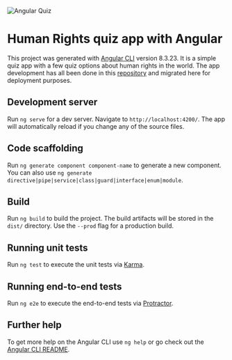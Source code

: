 ![Angular Quiz](https://i.ibb.co/fqyfZ4p/clay-banks-Wg3whp6-W-nw-unsplash.jpg "Logo Title Text 1")

# Human Rights quiz app with Angular

This project was generated with [Angular CLI](https://github.com/angular/angular-cli) version 8.3.23. It is a simple quiz app with a few quiz options about human rights in the world. The app development has all been done in this <a href="https://github.com/cgobbet/human-rights-quiz" target="_blank">repository</a> and migrated here for deployment purposes.

## Development server

Run `ng serve` for a dev server. Navigate to `http://localhost:4200/`. The app will automatically reload if you change any of the source files.

## Code scaffolding

Run `ng generate component component-name` to generate a new component. You can also use `ng generate directive|pipe|service|class|guard|interface|enum|module`.

## Build

Run `ng build` to build the project. The build artifacts will be stored in the `dist/` directory. Use the `--prod` flag for a production build.

## Running unit tests

Run `ng test` to execute the unit tests via [Karma](https://karma-runner.github.io).

## Running end-to-end tests

Run `ng e2e` to execute the end-to-end tests via [Protractor](http://www.protractortest.org/).

## Further help

To get more help on the Angular CLI use `ng help` or go check out the [Angular CLI README](https://github.com/angular/angular-cli/blob/master/README.md).
